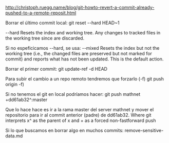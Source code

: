 http://christoph.ruegg.name/blog/git-howto-revert-a-commit-already-pushed-to-a-remote-reposit.html

Borrar el último commit local:
git reset --hard HEAD~1

--hard
Resets the index and working tree. Any changes to tracked files in the working tree since <commit> are discarded.

Si no espeficicamos --hard, se usa:
--mixed
Resets the index but not the working tree (i.e., the changed files are preserved but not marked for commit) and reports what has not been updated. This is the default action.

Borrar el primer commit:
git update-ref -d HEAD


Para subir el cambio a un repo remoto tendremos que forzarlo (-f)
git push origin -f)


Si no tenemos el git en local podríamos hacer:
git push mathnet +dd61ab32^:master

Que lo hace hace es ir a la rama master del server mathnet y mover el repositorio para ir al commit anterior (padre) de dd61ab32.
Where git interprets x^ as the parent of x and + as a forced non-fastforward push


Si lo que buscamos en borrar algo en muchos commits:
remove-sensitive-data.md

